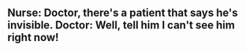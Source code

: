 ## Nurse: Doctor, there's a patient that says he's invisible. Doctor: Well, tell him I can't see him right now!
